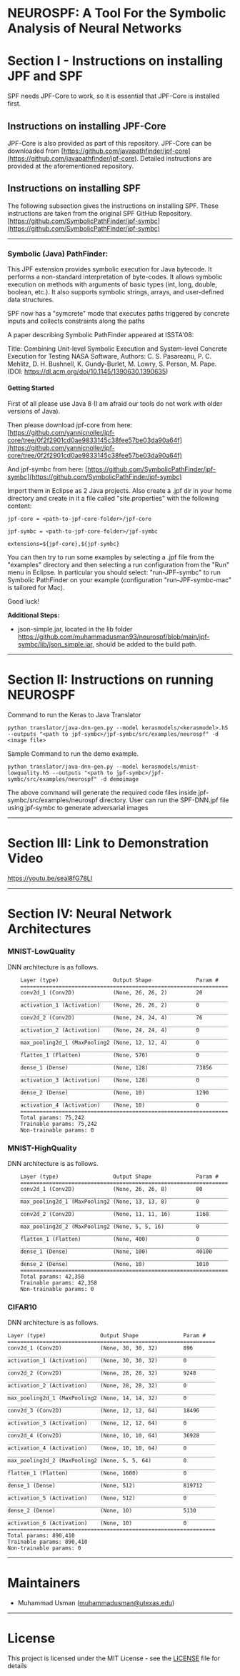 



# NEUROSPF: A Tool For the Symbolic Analysis of Neural Networks

# Section I - Instructions on installing JPF and SPF
SPF needs JPF-Core to work, so it is essential that JPF-Core is installed first. 

## Instructions on installing JPF-Core
JPF-Core is also provided as part of this repository. JPF-Core can be downloaded from [https://github.com/javapathfinder/jpf-core](https://github.com/javapathfinder/jpf-core). 
Detailed instructions are provided at the aforementioned repository. 

## Instructions on installing SPF
The following subsection gives the instructions on installing SPF. These instructions are taken from the original SPF GitHub Repository. [https://github.com/SymbolicPathFinder/jpf-symbc](https://github.com/SymbolicPathFinder/jpf-symbc)

---------------------------------------------
### Symbolic (Java) PathFinder:

This JPF extension provides symbolic execution for Java bytecode. It performs a non-standard interpretation of byte-codes. It allows symbolic execution on methods with arguments of basic types (int, long, double, boolean, etc.). It also supports symbolic strings, arrays, and user-defined data structures.

SPF now has a "symcrete" mode that executes paths triggered by concrete inputs and collects constraints along the paths

A paper describing Symbolic PathFinder appeared at ISSTA'08:

Title: Combining Unit-level Symbolic Execution and System-level Concrete Execution for Testing NASA Software, Authors: C. S. Pasareanu, P. C. Mehlitz, D. H. Bushnell, K. Gundy-Burlet, M. Lowry, S. Person, M. Pape. (DOI: https://dl.acm.org/doi/10.1145/1390630.1390635)

#### [](https://github.com/SymbolicPathFinder/jpf-symbc#getting-started)Getting Started

First of all please use Java 8 (I am afraid our tools do not work with older versions of Java).

Then please download jpf-core from here:  [https://github.com/yannicnoller/jpf-core/tree/0f2f2901cd0ae9833145c38fee57be03da90a64f](https://github.com/yannicnoller/jpf-core/tree/0f2f2901cd0ae9833145c38fee57be03da90a64f)

And jpf-symbc from here:  [https://github.com/SymbolicPathFinder/jpf-symbc](https://github.com/SymbolicPathFinder/jpf-symbc)

Import them in Eclipse as 2 Java projects. Also create a .jpf dir in your home directory and create in it a file called "site.properties" with the following content:

```
jpf-core = <path-to-jpf-core-folder>/jpf-core

jpf-symbc = <path-to-jpf-core-folder>/jpf-symbc

extensions=${jpf-core},${jpf-symbc}
```

You can then try to run some examples by selecting a .jpf file from the "examples" directory and then selecting a run configuration from the "Run" menu in Eclipse. In particular you should select: "run-JPF-symbc" to run Symbolic PathFinder on your example (configuration "run-JPF-symbc-mac" is tailored for Mac).

Good luck!

**Additional Steps:** 
-	json-simple.jar, located in the lib folder https://github.com/muhammadusman93/neurospf/blob/main/jpf-symbc/lib/json_simple.jar, should be added to the build path. 
---------------------------------------------
# Section II: Instructions on running NEUROSPF
Command to run the Keras to Java Translator
```
python translator/java-dnn-gen.py --model kerasmodels/<kerasmodel>.h5 --outputs "<path to jpf-symbc>/jpf-symbc/src/examples/neurospf" -d <image file>
```

Sample Command to run the demo example. 
```
python translator/java-dnn-gen.py --model kerasmodels/mnist-lowquality.h5 --outputs "<path to jpf-symbc>/jpf-symbc/src/examples/neurospf" -d demoimage
```

The above command will generate the required code files inside jpf-symbc/src/examples/neurospf directory. User can run the SPF-DNN.jpf file using jpf-symbc to generate adversarial images

---------------------------------------------

# Section III: Link to Demonstration Video
 https://youtu.be/seal8fG78LI
  
---------------------------------------------
# Section IV: Neural Network Architectures
### MNIST-LowQuality

DNN architecture is as follows. 

        Layer (type)                 Output Shape              Param #   
        =================================================================
        conv2d_1 (Conv2D)            (None, 26, 26, 2)         20        
        _________________________________________________________________
        activation_1 (Activation)    (None, 26, 26, 2)         0         
        _________________________________________________________________
        conv2d_2 (Conv2D)            (None, 24, 24, 4)         76        
        _________________________________________________________________
        activation_2 (Activation)    (None, 24, 24, 4)         0         
        _________________________________________________________________
        max_pooling2d_1 (MaxPooling2 (None, 12, 12, 4)         0         
        _________________________________________________________________
        flatten_1 (Flatten)          (None, 576)               0         
        _________________________________________________________________
        dense_1 (Dense)              (None, 128)               73856     
        _________________________________________________________________
        activation_3 (Activation)    (None, 128)               0         
        _________________________________________________________________
        dense_2 (Dense)              (None, 10)                1290      
        _________________________________________________________________
        activation_4 (Activation)    (None, 10)                0         
        =================================================================
        Total params: 75,242
        Trainable params: 75,242
        Non-trainable params: 0

### MNIST-HighQuality

DNN architecture is as follows. 

        Layer (type)                 Output Shape              Param #
        =================================================================
        conv2d_1 (Conv2D)            (None, 26, 26, 8)         80
        _________________________________________________________________
        max_pooling2d_1 (MaxPooling2 (None, 13, 13, 8)         0
        _________________________________________________________________
        conv2d_2 (Conv2D)            (None, 11, 11, 16)        1168
        _________________________________________________________________
        max_pooling2d_2 (MaxPooling2 (None, 5, 5, 16)          0
        _________________________________________________________________
        flatten_1 (Flatten)          (None, 400)               0
        _________________________________________________________________
        dense_1 (Dense)              (None, 100)               40100
        _________________________________________________________________
        dense_2 (Dense)              (None, 10)                1010
        =================================================================
        Total params: 42,358
        Trainable params: 42,358
        Non-trainable params: 0

### CIFAR10

DNN architecture is as follows. 

	Layer (type)                 Output Shape              Param #
	=================================================================
	conv2d_1 (Conv2D)            (None, 30, 30, 32)        896
	_________________________________________________________________
	activation_1 (Activation)    (None, 30, 30, 32)        0
	_________________________________________________________________
	conv2d_2 (Conv2D)            (None, 28, 28, 32)        9248
	_________________________________________________________________
	activation_2 (Activation)    (None, 28, 28, 32)        0
	_________________________________________________________________
	max_pooling2d_1 (MaxPooling2 (None, 14, 14, 32)        0
	_________________________________________________________________
	conv2d_3 (Conv2D)            (None, 12, 12, 64)        18496
	_________________________________________________________________
	activation_3 (Activation)    (None, 12, 12, 64)        0
	_________________________________________________________________
	conv2d_4 (Conv2D)            (None, 10, 10, 64)        36928
	_________________________________________________________________
	activation_4 (Activation)    (None, 10, 10, 64)        0
	_________________________________________________________________
	max_pooling2d_2 (MaxPooling2 (None, 5, 5, 64)          0
	_________________________________________________________________
	flatten_1 (Flatten)          (None, 1600)              0
	_________________________________________________________________
	dense_1 (Dense)              (None, 512)               819712
	_________________________________________________________________
	activation_5 (Activation)    (None, 512)               0
	_________________________________________________________________
	dense_2 (Dense)              (None, 10)                5130
	_________________________________________________________________
	activation_6 (Activation)    (None, 10)                0
	=================================================================
	Total params: 890,410
	Trainable params: 890,410
	Non-trainable params: 0

---------------------------------------------

# Maintainers
* Muhammad Usman (muhammadusman@utexas.edu)

---------------------------------------------

# License
This project is licensed under the MIT License - see the [LICENSE](https://github.com/muhammadusman93/neurospf/blob/main/LICENSE) file for details
